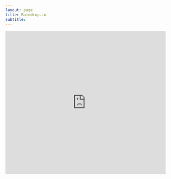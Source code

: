 ```yaml
---
layout: page
title: Raindrop.io
subtitle: 
---
```


<iframe style="border: 0; width: 100%; height: 450px;" allowfullscreen frameborder="0" src="https://raindrop.io/gpetrucci/social-links-42350973/embed"></iframe>


